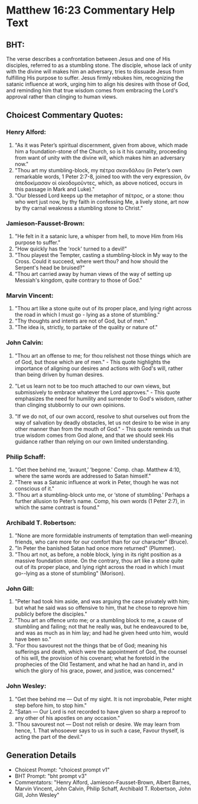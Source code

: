 # Matthew 16:23 Commentary Help Text

## BHT:
The verse describes a confrontation between Jesus and one of His disciples, referred to as a stumbling stone. The disciple, whose lack of unity with the divine will makes him an adversary, tries to dissuade Jesus from fulfilling His purpose to suffer. Jesus firmly rebukes him, recognizing the satanic influence at work, urging him to align his desires with those of God, and reminding him that true wisdom comes from embracing the Lord's approval rather than clinging to human views.

## Choicest Commentary Quotes:
### Henry Alford:
1. "As it was Peter’s spiritual discernment, given from above, which made him a foundation-stone of the Church, so is it his carnality, proceeding from want of unity with the divine will, which makes him an adversary now."
2. "Thou art my stumbling-block, my πέτρα σκανδάλου (in Peter’s own remarkable words, 1 Peter 2:7-8, joined too with the very expression, ὃν ἀπεδοκίμασαν οἱ οἰκοδομοῦντες, which, as above noticed, occurs in this passage in Mark and Luke)."
3. "Our blessed Lord keeps up the metaphor of πέτρος, or a stone: thou who wert just now, by thy faith in confessing Me, a lively stone, art now by thy carnal weakness a stumbling stone to Christ."

### Jamieson-Fausset-Brown:
1. "He felt in it a satanic lure, a whisper from hell, to move Him from His purpose to suffer."
2. "How quickly has the 'rock' turned to a devil!"
3. "Thou playest the Tempter, casting a stumbling-block in My way to the Cross. Could it succeed, where wert thou? and how should the Serpent's head be bruised?"
4. "Thou art carried away by human views of the way of setting up Messiah's kingdom, quite contrary to those of God."

### Marvin Vincent:
1. "Thou art like a stone quite out of its proper place, and lying right across the road in which I must go - lying as a stone of stumbling."
2. "Thy thoughts and intents are not of God, but of men."
3. "The idea is, strictly, to partake of the quality or nature of."

### John Calvin:
1. "Thou art an offense to me; for thou relishest not those things which are of God, but those which are of men." - This quote highlights the importance of aligning our desires and actions with God's will, rather than being driven by human desires.

2. "Let us learn not to be too much attached to our own views, but submissively to embrace whatever the Lord approves." - This quote emphasizes the need for humility and surrender to God's wisdom, rather than clinging stubbornly to our own opinions.

3. "If we do not, of our own accord, resolve to shut ourselves out from the way of salvation by deadly obstacles, let us not desire to be wise in any other manner than from the mouth of God." - This quote reminds us that true wisdom comes from God alone, and that we should seek His guidance rather than relying on our own limited understanding.

### Philip Schaff:
1. "Get thee behind me, ‘avaunt,’ ‘begone.’ Comp. chap. Matthew 4:10, where the same words are addressed to Satan himself."
2. "There was a Satanic influence at work in Peter, though he was not conscious of it."
3. "Thou art a stumbling-block unto me, or ‘stone of stumbling.’ Perhaps a further allusion to Peter’s name. Comp, his own words (1 Peter 2:7), in which the same contrast is found."

### Archibald T. Robertson:
1. "None are more formidable instruments of temptation than well-meaning friends, who care more for our comfort than for our character" (Bruce).
2. "In Peter the banished Satan had once more returned" (Plummer).
3. "Thou art not, as before, a noble block, lying in its right position as a massive foundation stone. On the contrary, thou art like a stone quite out of its proper place, and lying right across the road in which I must go--lying as a stone of stumbling" (Morison).

### John Gill:
1. "Peter had took him aside, and was arguing the case privately with him; but what he said was so offensive to him, that he chose to reprove him publicly before the disciples."
2. "Thou art an offence unto me; or a stumbling block to me, a cause of stumbling and failing; not that he really was, but he endeavoured to be, and was as much as in him lay; and had he given heed unto him, would have been so."
3. "For thou savourest not the things that be of God; meaning his sufferings and death, which were the appointment of God, the counsel of his will, the provision of his covenant; what he foretold in the prophecies of the Old Testament, and what he had an hand in, and in which the glory of his grace, power, and justice, was concerned."

### John Wesley:
1. "Get thee behind me — Out of my sight. It is not improbable, Peter might step before him, to stop him."
2. "Satan — Our Lord is not recorded to have given so sharp a reproof to any other of his apostles on any occasion."
3. "Thou savourest not — Dost not relish or desire. We may learn from hence, 1. That whosoever says to us in such a case, Favour thyself, is acting the part of the devil."


## Generation Details
- Choicest Prompt: "choicest prompt v1"
- BHT Prompt: "bht prompt v3"
- Commentators: "Henry Alford, Jamieson-Fausset-Brown, Albert Barnes, Marvin Vincent, John Calvin, Philip Schaff, Archibald T. Robertson, John Gill, John Wesley"
